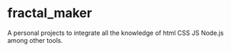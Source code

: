 # fractal_maker
A personal projects to integrate all the knowledge of html CSS JS Node.js among other tools.

